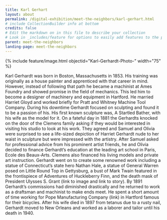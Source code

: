 ```yaml
---
title: Karl Gerhart 
layout: about
permalink: /digital-exhibition/meet-the-neighbors/karl-gerhart.html
# include CollectionBuilder info at bottom
credits: false
# Edit the markdown on in this file to describe your collection
# Look in _includes/feature for options to easily add features to the page
parent: meet-the-neighbors
landing-page: meet-the-neighbors
---
```


{% include feature/image.html objectid="Karl-Gerhardt-Photo-" width="75" %}

Karl Gerhardt was born in Boston, Massachusetts in 1853. His training was originally as a house painter and apprenticed with that career in mind. However, instead of following that path he became a machinist at Ames Foundry and showed promise in the field of mechanics. This led him to become a designer of machinery and equipment in Hartford. He married Harriet Gloyd and worked briefly for Pratt and Whitney Machine Tool Company. During his downtime Gerhardt focused on sculpting and found it to be a passion of his. His first known sculpture was, A Startled Bather, with his wife as the model for it. On a fateful day in 1881 the Gerhardts knocked on the door of the Clemens family asking if they would be interested in visiting his studio to look at his work. They agreed and Samuel and Olivia were surprised to see a life-sized depiction of Harriet Gerhardt nude to her waist in sculpture but were impressed with the artistry. After Samuel asked for professional advice from his prominent artist friends, he and Olivia decided to finance Gerhardt’s education at the leading art school in Paris, Ecole des Beaux-Arts. Clemens also financed his living models and private art instruction. Gerhardt went on to create some renowned work including a statue of Connecticut’s state hero Nathan Hale, a statue of General Warren posed on Little Round Top in Gettysburg, a bust of Mark Twain featured in the frontispiece of Adventures of Huckleberry Finn, and the death mask of President Ulysses S. Grant (link to image and link to story). By 1891 Gerhardt’s commissions had diminished drastically and he returned to work as a draftsman and machinist to make ends meet. He spent a short amount of time working for Pope Manufacturing Company (link) in Hartford famous for their bicycles. After his wife died in 1897 from tetanus due to a rusty nail, Gerhardt moved to New Orleans and worked as a laborer and tailor until his death in 1940. 
